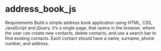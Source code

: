 # address_book_js

Requirements
Build a simple address book application using HTML, CSS, JavaScript and jQuery. It’s a single page, that opens in the browser, where the user can create new contacts, delete contacts, and use a search bar to find existing contacts. Each contact should have a name, surname, phone number, and address.
